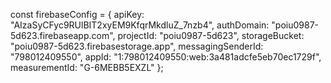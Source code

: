 const firebaseConfig = {
  apiKey: "AIzaSyCFyc9RUlBIT2xyEM9KfqrMkdluZ_7nzb4",
  authDomain: "poiu0987-5d623.firebaseapp.com",
  projectId: "poiu0987-5d623",
  storageBucket: "poiu0987-5d623.firebasestorage.app",
  messagingSenderId: "798012409550",
  appId: "1:798012409550:web:3a481adcfe5eb70ec1729f",
  measurementId: "G-6MEBB5EXZL"
};